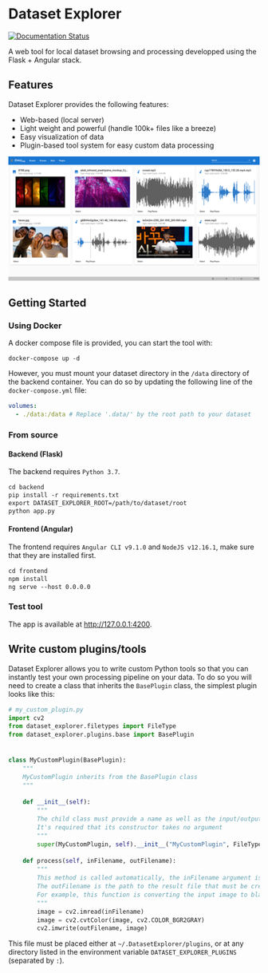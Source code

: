 # Dataset Explorer

[![Documentation Status](https://readthedocs.org/projects/dataset-explorer/badge/?version=latest)](https://dataset-explorer.readthedocs.io/en/latest/?badge=latest)

A web tool for local dataset browsing and processing developped using the Flask + Angular stack.


## Features

Dataset Explorer provides the following features:
   - Web-based (local server)
   - Light weight and powerful (handle 100k+ files like a breeze)
   - Easy visualization of data
   - Plugin-based tool system for easy custom data processing

![Browser](docs/assets/screenshots/Brower.png)

## Getting Started

### Using Docker

A docker compose file is provided, you can start the tool with:
```shell script
docker-compose up -d
```

However, you must mount your dataset directory in the `/data` directory of the backend container. You can do so by updating the following line of the `docker-compose.yml` file:
```yaml
volumes:
  - ./data:/data # Replace '.data/' by the root path to your dataset
```
 

### From source

#### Backend (Flask)

The backend requires `Python 3.7`.
```shell script
cd backend
pip install -r requirements.txt
export DATASET_EXPLORER_ROOT=/path/to/dataset/root
python app.py
```

#### Frontend (Angular)

The frontend requires `Angular CLI v9.1.0` and `NodeJS v12.16.1`, make sure that they are installed first.
```shell script
cd frontend
npm install
ng serve --host 0.0.0.0
```

### Test tool

The app is available at http://127.0.0.1:4200.


## Write custom plugins/tools

Dataset Explorer allows you to write custom Python tools so that you can instantly test your own processing pipeline on your data. To do so you will need to create a class that inherits the `BasePlugin` class, the simplest plugin looks like this:
```python
# my_custom_plugin.py
import cv2
from dataset_explorer.filetypes import FileType
from dataset_explorer.plugins.base import BasePlugin


class MyCustomPlugin(BasePlugin):
    """
    MyCustomPlugin inherits from the BasePlugin class
    """

    def __init__(self):
        """
        The child class must provide a name as well as the input/output types of the plugin
        It's required that its constructor takes no argument
        """
        super(MyCustomPlugin, self).__init__("MyCustomPlugin", FileType.IMAGE, FileType.IMAGE)

    def process(self, inFilename, outFilename):
        """
        This method is called automatically, the inFilename argument is the path to the file to process
        The outFilename is the path to the result file that must be created
        For example, this function is converting the input image to black and white
        """
        image = cv2.imread(inFilename)
        image = cv2.cvtColor(image, cv2.COLOR_BGR2GRAY)
        cv2.imwrite(outFilename, image)
```

This file must be placed either at `~/.DatasetExplorer/plugins`, or at any directory listed in the environment variable `DATASET_EXPLORER_PLUGINS` (separated by `:`).


